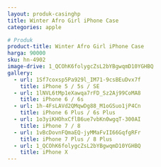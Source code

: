 ```yaml
---
layout: produk-casinghp
title: Winter Afro Girl iPhone Case
categories: apple

# Produk
product-title: Winter Afro Girl iPhone Case
harga: 90000
sku: hn-4902
image-drive: 1_QCOhK6folygcZsL2bYBgwqmD10YGHBQ
gallery:
  - url: 1Sf7coxsp5Pa929l_IM71-9csBEuDvx7f
    title: iPhone 5 / 5s / SE
  - url: 1lNVL6tMp1eXawqa7rFD_Sz2Aj99CoMA8
    title: iPhone 6 / 6s
  - url: 1h-4FsLAVd2QMqwDg88_M1oGSuo1jP4Cn
    title: iPhone 6 Plus / 6s Plus
  - url: 1o3yiKHOhxCflB6ue7vbKn0wgqT-300AI
    title: iPhone 7 / 8
  - url: 1vBcDovnFQmaEQ-jyMMaFvII66GqfgRFr
    title: iPhone 7 Plus / 8 Plus
  - url: 1_QCOhK6folygcZsL2bYBgwqmD10YGHBQ
    title: iPhone X
---
```

